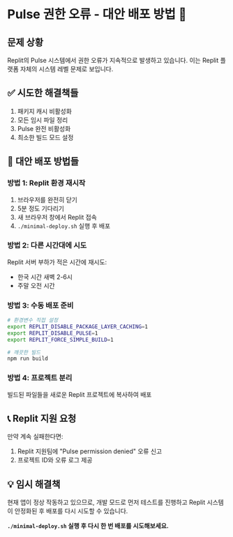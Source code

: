# Pulse 권한 오류 - 대안 배포 방법 🚨

## 문제 상황
Replit의 Pulse 시스템에서 권한 오류가 지속적으로 발생하고 있습니다.
이는 Replit 플랫폼 자체의 시스템 레벨 문제로 보입니다.

## ✅ 시도한 해결책들
1. 패키지 캐시 비활성화
2. 모든 임시 파일 정리  
3. Pulse 완전 비활성화
4. 최소한 빌드 모드 설정

## 🎯 대안 배포 방법들

### 방법 1: Replit 환경 재시작
1. 브라우저를 완전히 닫기
2. 5분 정도 기다리기
3. 새 브라우저 창에서 Replit 접속
4. `./minimal-deploy.sh` 실행 후 배포

### 방법 2: 다른 시간대에 시도
Replit 서버 부하가 적은 시간에 재시도:
- 한국 시간 새벽 2-6시
- 주말 오전 시간

### 방법 3: 수동 배포 준비
```bash
# 환경변수 직접 설정
export REPLIT_DISABLE_PACKAGE_LAYER_CACHING=1
export REPLIT_DISABLE_PULSE=1
export REPLIT_FORCE_SIMPLE_BUILD=1

# 깨끗한 빌드
npm run build
```

### 방법 4: 프로젝트 분리
빌드된 파일들을 새로운 Replit 프로젝트에 복사하여 배포

## 📞 Replit 지원 요청
만약 계속 실패한다면:
1. Replit 지원팀에 "Pulse permission denied" 오류 신고
2. 프로젝트 ID와 오류 로그 제공

## 💡 임시 해결책
현재 앱이 정상 작동하고 있으므로, 개발 모드로 먼저 테스트를 진행하고 
Replit 시스템이 안정화된 후 배포를 다시 시도할 수 있습니다.

**`./minimal-deploy.sh` 실행 후 다시 한 번 배포를 시도해보세요.**